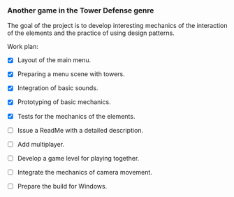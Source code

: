 ### Another game in the Tower Defense genre

The goal of the project is to develop interesting mechanics of the interaction of the elements and the practice of using design patterns.

Work plan:
- [x] Layout of the main menu.
- [x] Preparing a menu scene with towers.
- [x] Integration of basic sounds.
- [x] Prototyping of basic mechanics.
- [x] Tests for the mechanics of the elements.

- [ ] Issue a ReadMe with a detailed description.
- [ ] Add multiplayer.
- [ ] Develop a game level for playing together.
- [ ] Integrate the mechanics of camera movement.
- [ ] Prepare the build for Windows.
